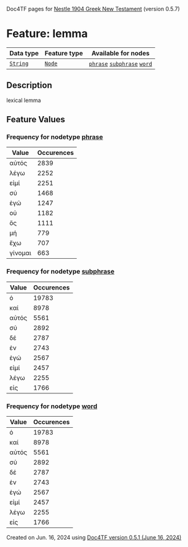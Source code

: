 Doc4TF pages for [Nestle 1904 Greek New Testament](https://github.com/saulocantanhede/tfgreek2/tree/main/tf) (version 0.5.7)
# Feature: lemma
Data type|Feature type|Available for nodes
---|---|---
[`String`](featuresbydatatype.md#string)|[`Node`](featuresbytype.md#node)| [`phrase`](featuresbynodetype.md#phrase)  [`subphrase`](featuresbynodetype.md#subphrase)  [`word`](featuresbynodetype.md#word) 
## Description
lexical lemma
## Feature Values
### Frequency for nodetype [phrase](featuresbynodetype.md#phrase)
Value|Occurences
---|---
αὐτός|2839
λέγω|2252
εἰμί|2251
σύ|1468
ἐγώ|1247
οὐ|1182
ὅς|1111
μή|779
ἔχω|707
γίνομαι|663
### Frequency for nodetype [subphrase](featuresbynodetype.md#subphrase)
Value|Occurences
---|---
ὁ|19783
καί|8978
αὐτός|5561
σύ|2892
δέ|2787
ἐν|2743
ἐγώ|2567
εἰμί|2457
λέγω|2255
εἰς|1766
### Frequency for nodetype [word](featuresbynodetype.md#word)
Value|Occurences
---|---
ὁ|19783
καί|8978
αὐτός|5561
σύ|2892
δέ|2787
ἐν|2743
ἐγώ|2567
εἰμί|2457
λέγω|2255
εἰς|1766
 

Created on Jun. 16, 2024 using [Doc4TF version 0.5.1 (June 16, 2024)](https://github.com/tonyjurg/Doc4TF/blob/main/CreateFeatureDoc.ipynb) 